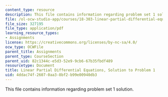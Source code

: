 ```yaml
---
content_type: resource
description: This file contains information regarding problem set 1 solution.
file: /ol-ocw-studio-app/courses/18-303-linear-partial-differential-equations-analysis-and-numerics-fall-2014/4ddac74f26070aa38bf2b99e00940db3_MIT18_303F14_pset1sol.pdf
file_size: 327195
file_type: application/pdf
learning_resource_types:
- Assignments
license: https://creativecommons.org/licenses/by-nc-sa/4.0/
ocw_type: OCWFile
parent_title: Assignments
parent_type: CourseSection
parent_uid: 82c1344c-e5d3-52e9-9cb6-67b35fbdf489
resourcetype: Document
title: Linear Partial Differential Equations, Solution to Problem 1
uid: 4ddac74f-2607-0aa3-8bf2-b99e00940db3
---
```

This file contains information regarding problem set 1 solution.